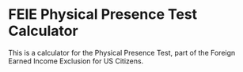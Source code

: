 # FEIE Physical Presence Test Calculator

This is a calculator for the Physical Presence Test, part of the Foreign Earned Income Exclusion for US Citizens.

